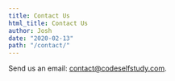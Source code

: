 ```yaml
---
title: Contact Us
html_title: Contact Us
author: Josh
date: "2020-02-13"
path: "/contact/"
---
```


Send us an email: <a href="mailto:contact@codeselfstudy.com">contact@codeselfstudy.com</a>.
